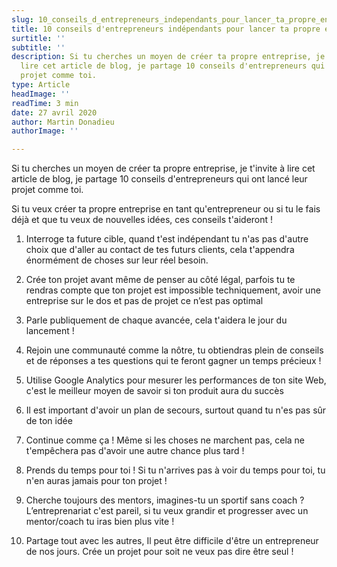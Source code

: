 ```yaml
---
slug: 10_conseils_d_entrepreneurs_independants_pour_lancer_ta_propre_entreprise
title: 10 conseils d'entrepreneurs indépendants pour lancer ta propre entreprise
surtitle: ''
subtitle: ''
description: Si tu cherches un moyen de créer ta propre entreprise, je t'invite à
  lire cet article de blog, je partage 10 conseils d'entrepreneurs qui ont lancé leur
  projet comme toi.
type: Article
headImage: ''
readTime: 3 min
date: 27 avril 2020
author: Martin Donadieu
authorImage: ''

---
```

Si tu cherches un moyen de créer ta propre entreprise, je t'invite à lire cet article de blog, je partage 10 conseils d'entrepreneurs qui ont lancé leur projet comme toi.

Si tu veux créer ta propre entreprise en tant qu'entrepreneur ou si tu le fais déjà et que tu veux de nouvelles idées, ces conseils t'aideront !

1) Interroge ta future cible, quand t'est indépendant tu n'as pas d'autre choix que d'aller au contact de tes futurs clients, cela t'appendra énormément de choses sur leur réel besoin.

2) Crée ton projet avant même de penser au côté légal, parfois tu te rendras compte que ton projet est impossible techniquement, avoir une entreprise sur le dos et pas de projet ce n’est pas optimal

3) Parle publiquement de chaque avancée, cela t'aidera le jour du lancement !

4) Rejoin une communauté comme la nôtre, tu obtiendras plein de conseils et de réponses a tes questions qui te feront gagner un temps précieux !

5) Utilise Google Analytics pour mesurer les performances de ton site Web, c'est le meilleur moyen de savoir si ton produit aura du succès

6) Il est important d'avoir un plan de secours, surtout quand tu n'es pas sûr de ton idée

7) Continue comme ça ! Même si les choses ne marchent pas, cela ne t'empêchera pas d'avoir une autre chance plus tard !

8) Prends du temps pour toi ! Si tu n'arrives pas à voir du temps pour toi, tu n'en auras jamais pour ton projet !

9) Cherche toujours des mentors, imagines-tu un sportif sans coach ? L’entreprenariat c'est pareil, si tu veux grandir et progresser avec un mentor/coach tu iras bien plus vite !

10) Partage tout avec les autres, Il peut être difficile d'être un entrepreneur de nos jours. Crée un projet pour soit ne veux pas dire être seul !
